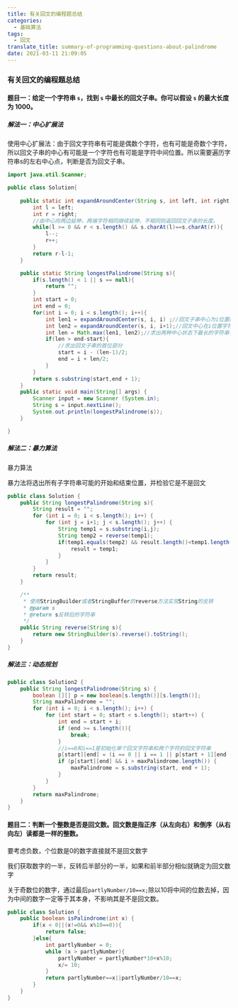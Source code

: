 ```yaml
---
title: 有关回文的编程题总结
categories:
  - 基础算法
tags:
  - 回文
translate_title: summary-of-programming-questions-about-palindrome
date: 2021-03-11 21:09:05
---
```


### 有关回文的编程题总结

#### 题目一：给定一个字符串 `s`，找到 `s` 中最长的回文子串。你可以假设 `s` 的最大长度为 1000。

##### 解法一：中心扩展法

使用中心扩展法：由于回文字符串有可能是偶数个字符，也有可能是奇数个字符，所以回文子串的中心有可能是一个字符也有可能是字符中间位置。所以需要遍历字符串s的左右中心点，判断是否为回文子串。

```java
import java.util.Scanner;

public class Solution{
	
	public static int expandAroundCenter(String s, int left, int right){
		int l = left;
		int r = right;
        //由中心向两边延伸，两端字符相同继续延伸，不相同则返回回文子串的长度。
		while(l >= 0 && r < s.length() && s.charAt(l)==s.charAt(r)){
			l--;
			r++;
		}
		return r-l-1;
	}

	public static String longestPalindrome(String s){
		if(s.length() < 1 || s == null){
			return "";
		}
		int start = 0;
		int end = 0;
		for(int i = 0; i < s.length(); i++){
			int len1 = expandAroundCenter(s, i, i) ;//回文子串中心为i位置的字符
			int len2 = expandAroundCenter(s, i, i+1);//回文中心在i位置字符和i+1位置字符之间
			int len = Math.max(len1, len2);//求出两种中心状态下最长的字符串长度
			if(len > end-start){
                //求出回文子串的首位部分
				start = i - (len-1)/2;
				end = i + len/2;
			}
		}
		return s.substring(start,end + 1);
	}
	public static void main(String[] args) {
		Scanner input = new Scanner (System.in);
		String s = input.nextLine();
		System.out.println(longestPalindrome(s));
	}

}

```

##### 解法二：暴力算法

暴力算法

暴力法将选出所有子字符串可能的开始和结束位置，并检验它是不是回文

```java
public class Solution {
    public String longestPalindrome(String s){
        String result = "";
        for (int i = 0; i < s.length(); i++) {
            for (int j = i+1; j < s.length(); j++) {
                String temp1 = s.substring(i,j);
                String temp2 = reverse(temp1);
                if(temp1.equals(temp2) && result.length()<temp1.length()){
                    result = temp1;
                }
            }
        }
        return result;
    }

    /**
     * 使用StringBuilder或者StringBuffer的reverse方法实现String的反转
     * @param s
     * @return s反转后的字符串
     */
    public String reverse(String s){
        return new StringBuilder(s).reverse().toString();
    }
}
```



##### 解法三：动态规划

```java
public class Solution2 {
    public String longestPalindrome(String s) {
        boolean [][] p = new boolean[s.length()][s.length()];
        String maxPalindrome = "";
        for (int i = 0; i < s.length(); i++) {
            for (int start = 0; start < s.length(); start++) {
                int end = start + i;
                if (end >= s.length()){
                    break;
                }
                //i==0和i==1是初始化单个回文字符串和两个字符的回文字符串
                p[start][end] = (i == 0 || i == 1 || p[start + 1][end - 1]) && s.charAt(start) == s.charAt(end);
                if (p[start][end] && i > maxPalindrome.length()) {
                    maxPalindrome = s.substring(start, end + 1);
                }
            }
        }
        return maxPalindrome;
    }
}

```

#### 题目二：判断一个整数是否是回文数。回文数是指正序（从左向右）和倒序（从右向左）读都是一样的整数。

要考虑负数，个位数是0的数字直接就不是回文数字

我们获取数字的一半，反转后半部分的一半，如果和前半部分相似就确定为回文数字

关于奇数位的数字，通过最后```partlyNumber/10==x;```除以10将中间的位数去掉，因为中间的数字一定等于其本身，不影响其是不是回文数。

```java
public class Solution {
    public boolean isPalindrome(int x) {
        if(x < 0||(x!=0&& x%10==0)){
            return false;
        }else{
            int partlyNumber = 0;
            while (x > partlyNumber){
                partlyNumber = partlyNumber*10+x%10;
                x/= 10;
            }
            return partlyNumber==x||partlyNumber/10==x;
        }
    }
}

```

